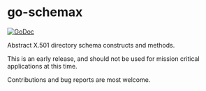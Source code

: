 # go-schemax

[![GoDoc](https://pkg.go.dev/github.com/JesseCoretta/go-schemax?status.svg)](https://godoc.org/github.com/JesseCoretta/go-schemax)

Abstract X.501 directory schema constructs and methods.

This is an early release, and should not be used for mission critical applications at this time.

Contributions and bug reports are most welcome.
